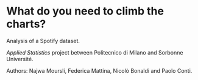 # What do you need to climb the charts?
Analysis of a Spotify dataset.

*Applied Statistics* project between Politecnico di Milano and Sorbonne Université.

Authors: Najwa Moursli, Federica Mattina, Nicolò Bonaldi and Paolo Conti.
